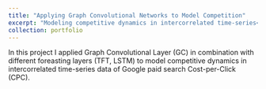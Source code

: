 ```yaml
---
title: "Applying Graph Convolutional Networks to Model Competition"
excerpt: "Modeling competitive dynamics in intercorrelated time-series<br/><img src='/images/500x300.png'>"
collection: portfolio
---
```


In this project I applied Graph Convolutional Layer (GC) in combination with different foreasting layers (TFT, LSTM) to model competitive dynamics in intercorrelated time-series data of Google paid search Cost-per-Click (CPC).

